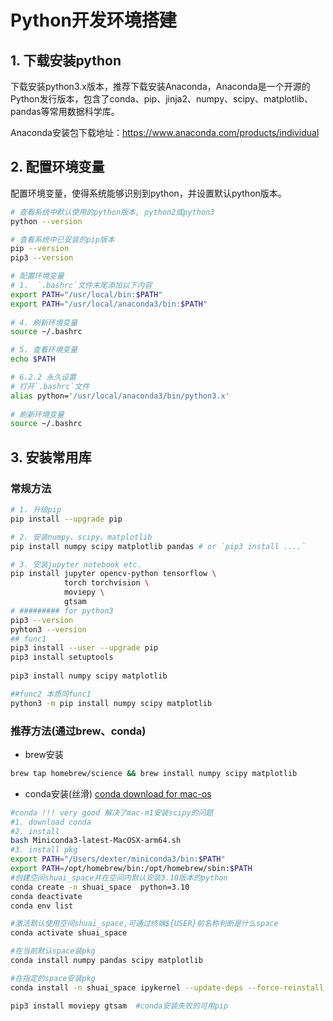 # Python开发环境搭建

## 1. 下载安装python

下载安装python3.x版本，推荐下载安装Anaconda，Anaconda是一个开源的Python发行版本，包含了conda、pip、jinja2、numpy、scipy、matplotlib、pandas等常用数据科学库。

Anaconda安装包下载地址：https://www.anaconda.com/products/individual

## 2. 配置环境变量

配置环境变量，使得系统能够识别到python，并设置默认python版本。

```sh
# 查看系统中默认使用的python版本, python2或python3
python --version

# 查看系统中已安装的pip版本
pip --version
pip3 --version

# 配置环境变量
# 1.  `.bashrc`文件末尾添加以下内容
export PATH="/usr/local/bin:$PATH"
export PATH="/usr/local/anaconda3/bin:$PATH"
 
# 4. 刷新环境变量
source ~/.bashrc

# 5. 查看环境变量
echo $PATH 

# 6.2.2 永久设置
# 打开`.bashrc`文件 
alias python='/usr/local/anaconda3/bin/python3.x'
 
# 刷新环境变量
source ~/.bashrc 
```

## 3. 安装常用库
### 常规方法
```sh 
# 1. 升级pip
pip install --upgrade pip

# 2. 安装numpy、scipy、matplotlib
pip install numpy scipy matplotlib pandas # or `pip3 install ....`

# 3. 安装jupyter notebook etc.
pip install jupyter opencv-python tensorflow \
            torch torchvision \
            moviepy \
            gtsam
# ######### for python3
pip3 --version
pyhton3 --version
## func1
pip3 install --user --upgrade pip
pip3 install setuptools
 
pip3 install numpy scipy matplotlib

##func2 本质同func1 
python3 -m pip install numpy scipy matplotlib
```

### 推荐方法(通过brew、conda)

- brew安装

```sh
brew tap homebrew/science && brew install numpy scipy matplotlib
```

- conda安装(丝滑) [conda download for mac-os](https://docs.conda.io/projects/conda/en/latest/user-guide/install/macos.html)

```sh 
#conda !!! very good 解决了mac-m1安装scipy的问题
#1. download conda
#2. install
bash Miniconda3-latest-MacOSX-arm64.sh
#3. install pkg
export PATH="/Users/dexter/miniconda3/bin:$PATH"
export PATH=/opt/homebrew/bin:/opt/homebrew/sbin:$PATH
#创建空间shuai_space并在空间内默认安装3.10版本的python
conda create -n shuai_space  python=3.10  
conda deactivate
conda env list

#激活默认使用空间shuai_space,可通过终端${USER}前名称判断是什么space
conda activate shuai_space  

#在当前默认space装pkg
conda install numpy pandas scipy matplotlib 

#在指定的space安装pkg
conda install -n shuai_space ipykernel --update-deps --force-reinstall 

pip3 install moviepy gtsam  #conda安装失败的可用pip 
``` 
<!-- 
---

## 第三方库的引入
```sh
#指定Python版本的依赖,安装gtsam的python版本
find_package( PythonInterp 3.6 REQUIRED )
find_package( PythonLibs 3.6 REQUIRED )
#指定环境变量,可写入'.bashrc'文件
export PYTHONPATH=/usr/local/cython
import gtsam
```

## 使用roslaunch启动是切记关闭roscore，重大事件！！！ fuck
roscore启动的情况加使用roslaunch里面的参数设置只有第一次有效，且永远只记得第一次的设值,坑爹！！！！
所以在修改launch文件里的参数后启动launch时，确保master已关闭

[Make sure that you have installed "catkin_pkg", it is up to date and on the PYTHONPATH](https://cloud.tencent.com/developer/ask/128041)
```bash
#/usr/lib/python2.7/dist-packages/catkin_pkg
locate catkin_pkg 
#/opt/ros/kinetic/lib/python2.7/dist-packages
echo $PYTHONPATH  
#将catkin_pkg dir附加到PYTHONPATH（用于此会话）,添加到 .bashrc中彻底解决
export PYTHONPATH=$PYTHONPATH:/usr/lib/python2.7/dist-packages
#/opt/ros/kinetic/lib/python2.7/dist-packages:/usr/lib/python2.7/dist-packages
source ~/.bashrc
echo $PYTHONPATH
``` -->
